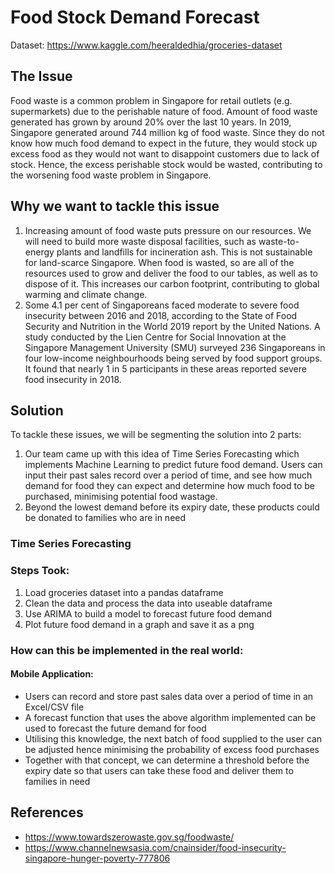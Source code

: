 # Food Stock Demand Forecast

Dataset: https://www.kaggle.com/heeraldedhia/groceries-dataset

## The Issue
Food waste is a common problem in Singapore for retail outlets (e.g. supermarkets) due to the perishable nature of food. Amount of food waste generated has grown by around 20% over the last 10 years. In 2019, Singapore generated around 744 million kg of food waste. Since they do not know how much food demand to expect in the future, they would stock up excess food as they would not want to disappoint customers due to lack of stock. Hence, the excess perishable stock would be wasted, contributing to the worsening food waste problem in Singapore.

## Why we want to tackle this issue
1. Increasing amount of food waste puts pressure on our resources. We will need to build more waste disposal facilities, such as waste-to-energy plants and landfills for incineration ash. This is not sustainable for land-scarce Singapore. When food is wasted, so are all of the resources used to grow and deliver the food to our tables, as well as to dispose of it. This increases our carbon footprint, contributing to global warming and climate change.
2. Some 4.1 per cent of Singaporeans faced moderate to severe food insecurity between 2016 and 2018, according to the State of Food Security and Nutrition in the World 2019 report by the United Nations. A study conducted by the Lien Centre for Social Innovation at the Singapore Management University (SMU) surveyed 236 Singaporeans in four low-income neighbourhoods being served by food support groups. It found that nearly 1 in 5 participants in these areas reported severe food insecurity in 2018. 

## Solution
To tackle these issues, we will be segmenting the solution into 2 parts: 
1. Our team came up with this idea of Time Series Forecasting which implements Machine Learning to predict future food demand. Users can input their past sales record over a period of time, and see how much demand for food they can expect and determine how much food to be purchased, minimising potential food wastage.
2. Beyond the lowest demand before its expiry date, these products could be donated to families who are in need

### Time Series Forecasting
### Steps Took:
1. Load groceries dataset into a pandas dataframe
2. Clean the data and process the data into useable dataframe
3. Use ARIMA to build a model to forecast future food demand
4. Plot future food demand in a graph and save it as a png

### How can this be implemented in the real world:
#### Mobile Application:
- Users can record and store past sales data over a period of time in an Excel/CSV file
- A forecast function that uses the above algorithm implemented can be used to forecast the future demand for food
- Utilising this knowledge, the next batch of food supplied to the user can be adjusted hence minimising the probability of excess food purchases
- Together with that concept, we can determine a threshold before the expiry date so that users can take these food and deliver them to families in need

## References
- https://www.towardszerowaste.gov.sg/foodwaste/
- https://www.channelnewsasia.com/cnainsider/food-insecurity-singapore-hunger-poverty-777806
